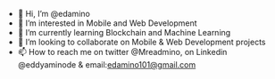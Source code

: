 - 👋 Hi, I’m @edamino
- 👀 I’m interested in Mobile and Web Development
- 🌱 I’m currently learning Blockchain and Machine Learning
- 💞️ I’m looking to collaborate on Mobile & Web Development projects
- 📫 How to reach me on twitter @Mreadmino, on Linkedin @eddyaminode & email:edamino101@gmail.com 

<!---
edamino/edamino is a ✨ special ✨ repository because its `README.md` (this file) appears on your GitHub profile.
You can click the Preview link to take a look at your changes.
--->
